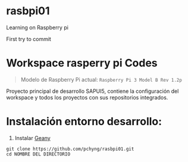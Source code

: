 # rasbpi01
Learning on Raspberry pi 

First try to commit

# Workspace rasperry pi Codes

> Modelo de Raspberry Pi actual: `Raspberry Pi 3 Model B Rev 1.2p`

Proyecto principal de desarrollo SAPUI5, contiene la configuración del workspace y todos los proyectos con sus repositorios integrados.

# Instalación entorno desarrollo:

1. Instalar [Geany](https://...)

```
git clone https://github.com/pchyng/rasbpi01.git
cd NOMBRE DEL DIRECTORIO
```



